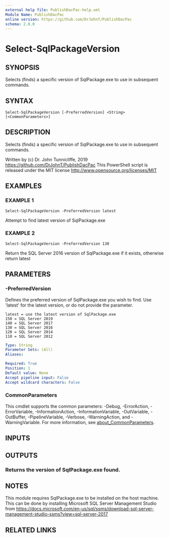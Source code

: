 ```yaml
---
external help file: PublishDacPac-help.xml
Module Name: PublishDacPac
online version: https://github.com/DrJohnT/PublishDacPac
schema: 2.0.0
---
```


# Select-SqlPackageVersion

## SYNOPSIS
Selects (finds) a specific version of SqlPackage.exe to use in subsequent commands.

## SYNTAX

```
Select-SqlPackageVersion [-PreferredVersion] <String> [<CommonParameters>]
```

## DESCRIPTION
Selects (finds) a specific version of SqlPackage.exe to use in subsequent commands.

Written by (c) Dr.
John Tunnicliffe, 2019 https://github.com/DrJohnT/PublishDacPac
This PowerShell script is released under the MIT license http://www.opensource.org/licenses/MIT

## EXAMPLES

### EXAMPLE 1
```
Select-SqlPackageVersion -PreferredVersion latest
```

Attempt to find latest version of SqlPackage.exe

### EXAMPLE 2
```
Select-SqlPackageVersion -PreferredVersion 130
```

Return the SQL Server 2016 version of SqlPackage.exe if it exists, otherwise return latest

## PARAMETERS

### -PreferredVersion
Defines the preferred version of SqlPackage.exe you wish to find. 
Use 'latest' for the latest version, or do not provide the parameter.

    latest = use the latest version of SqlPackage.exe
    150 = SQL Server 2019
    140 = SQL Server 2017
    130 = SQL Server 2016
    120 = SQL Server 2014
    110 = SQL Server 2012

```yaml
Type: String
Parameter Sets: (All)
Aliases:

Required: True
Position: 1
Default value: None
Accept pipeline input: False
Accept wildcard characters: False
```

### CommonParameters
This cmdlet supports the common parameters: -Debug, -ErrorAction, -ErrorVariable, -InformationAction, -InformationVariable, -OutVariable, -OutBuffer, -PipelineVariable, -Verbose, -WarningAction, and -WarningVariable. For more information, see [about_CommonParameters](http://go.microsoft.com/fwlink/?LinkID=113216).

## INPUTS

## OUTPUTS

### Returns the version of SqlPackage.exe found.
## NOTES
This module requires SqlPackage.exe to be installed on the host machine.
This can be done by installing Microsoft SQL Server Management Studio from https://docs.microsoft.com/en-us/sql/ssms/download-sql-server-management-studio-ssms?view=sql-server-2017

## RELATED LINKS
